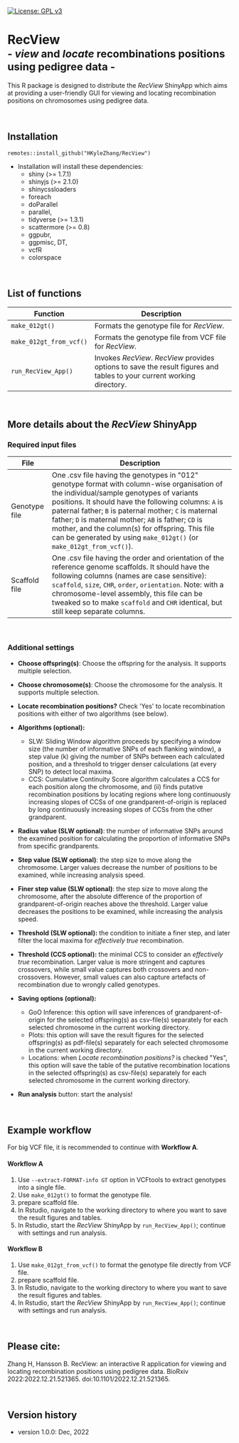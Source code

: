 [![License: GPL v3](https://img.shields.io/badge/License-GPLv3-blue.svg)](https://www.gnu.org/licenses/gpl-3.0)

# RecView<br><sub>- _view_ and _locate_ recombinations positions using pedigree data -</sub>

This R package is designed to distribute the _RecView_ ShinyApp which aims at providing a user-friendly GUI for viewing and locating recombination positions on chromosomes using pedigree data.

<br>

## Installation

`remotes::install_github("HKyleZhang/RecView")`

+ Installation will install these dependencies: 
  * shiny (>= 1.7.1)
  * shinyjs (>= 2.1.0)
  * shinycssloaders
  * foreach
  * doParallel 
  * parallel,
  * tidyverse (>= 1.3.1)
  * scattermore (>= 0.8) 
  * ggpubr, 
  * ggpmisc, DT, 
  * vcfR 
  * colorspace

<br>

## List of functions

Function  | Description
----------|------------
`make_012gt()` | Formats the genotype file for _RecView_.
`make_012gt_from_vcf()` | Formats the genotype file from VCF file for _RecView_.
`run_RecView_App()` | Invokes _RecView_. _RecView_ provides options to save the result figures and tables to your current working directory.

<br>

## More details about the _RecView_ ShinyApp
### Required input files

File          | Description
--------------|-------------
Genotype file | One .csv file having the genotypes in "012" genotype format with column-wise organisation of the individual/sample genotypes of variants positions. It should have the following columns: `A` is paternal father; `B` is paternal mother; `C` is maternal father; `D` is maternal mother; `AB` is father; `CD` is mother, and the column(s) for offspring. This file can be generated by using `make_012gt()` (or `make_012gt_from_vcf()`).
Scaffold file | One .csv file having the order and orientation of the reference genome scaffolds. It should have the following columns (names are case sensitive): `scaffold`, `size`,	`CHR`, `order`, `orientation`. Note: with a chromosome-level assembly, this file can be tweaked so to make `scaffold` and `CHR` identical, but still keep separate columns.

<br>

### Additional settings
* __Choose offspring(s)__: Choose the offspring for the analysis. It supports multiple selection.

* __Choose chromosome(s)__: Choose the chromosome for the analysis. It supports multiple selection.

* __Locate recombination positions?__ Check 'Yes' to locate recombination positions with either of two algorithms (see below).

* __Algorithms (optional):__ 
  + SLW: Sliding Window algorithm proceeds by specifying a window size (the number of informative SNPs of each flanking window), a step value (k) giving the number of SNPs between each calculated position, and a threshold to trigger denser calculations (at every SNP) to detect local maxima.
  + CCS: Cumulative Continuity Score algorithm calculates a CCS for each position along the chromosome, and (ii) finds putative recombination positions by locating regions where long continuously increasing slopes of CCSs of one grandparent-of-origin is replaced by long continuously increasing slopes of CCSs from the other grandparent. 

* __Radius value (SLW optional)__: the number of informative SNPs around the examined position for calculating the proportion of informative SNPs from specific grandparents.

* __Step value (SLW optional)__: the step size to move along the chromosome. Larger values decrease the number of positions to be examined, while increasing analysis speed.

* __Finer step value (SLW optional)__: the step size to move along the chromosome, after the absolute difference of the proportion of grandparent-of-origin reaches above the threshold. Larger value decreases the positions to be examined, while increasing the analysis speed.

* __Threshold (SLW optional):__ the condition to initiate a finer step, and later filter the local maxima for _effectively true_ recombination.

* __Threshold (CCS optional):__ the minimal CCS to consider an _effectively true_ recombination. Larger value is more stringent and captures crossovers, while small value captures both crossovers and non-crossovers. However, small values can also capture artefacts of recombination due to wrongly called genotypes.

* __Saving options (optional):__ 
  + GoO Inference: this option will save inferences of grandparent-of-origin for the selected offspring(s) as csv-file(s) separately for each selected chromosome in the current working directory. 
  + Plots: this option will save the result figures for the selected offspring(s) as pdf-file(s) separately for each selected chromosome in the current working directory.
  + Locations: when _Locate recombination positions?_ is checked "Yes", this option will save the table of the putative recombination locations in the selected offspring(s) as csv-file(s) separately for each selected chromosome in the current working directory.

* __Run analysis__ button: start the analysis!

<br>

## Example workflow
For big VCF file, it is recommended to continue with __Workflow A__.

#### __Workflow A__
  1. Use `--extract-FORMAT-info GT` option in VCFtools to extract genotypes into a single file.
  2. Use `make_012gt()` to format the genotype file. 
  3. prepare scaffold file.
  4. In Rstudio, navigate to the working directory to where you want to save the result figures and tables.
  5. In Rstudio, start the _RecView_ ShinyApp by `run_RecView_App()`; continue with settings and run analysis.

#### __Workflow B__
  1.  Use `make_012gt_from_vcf()` to format the genotype file directly from VCF file. 
  2. prepare scaffold file.
  3. In Rstudio, navigate to the working directory to where you want to save the result figures and tables.
  4. In Rstudio, start the _RecView_ ShinyApp by `run_RecView_App()`; continue with settings and run analysis.
  
<br>

## Please cite:

Zhang H, Hansson B. RecView: an interactive R application for viewing and locating recombination positions using pedigree data. BioRxiv 2022:2022.12.21.521365. doi:10.1101/2022.12.21.521365.

<br>

## Version history
+ version 1.0.0: Dec, 2022
